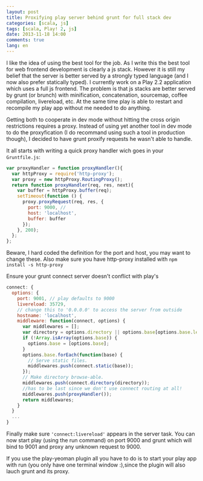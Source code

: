 ```yaml
---
layout: post
title: Proxifying play server behind grunt for full stack dev
categories: [scala, js]
tags: [scala, Play! 2, js]
date: 2013-11-18 14:00
comments: true
lang: en
---
```


I like the idea of using the best tool for the job. As I write this the best tool for web frontend development is clearly a js stack. However it is still my belief that the server is better served by a strongly typed language (and I now also prefer statically typed). I currently work on a Play 2.2 application which uses a full js frontend. The problem is that js stacks are better served by grunt (or brunch) with  minification, concatenation, sourcemap, coffee compilation, livereload, etc. At the same time play is able to restart and recompile my play app without me needed to do anything.

Getting both to cooperate in dev mode without hitting the cross origin restrictions requires a proxy. Instead of using yet another tool in dev mode to do the proxyfication (I do recommand using such a tool in production though), I decided to have grunt proxify requests he wasn't able to handle.
<!--more-->
It all starts with writing a quick proxy handler wich goes in your `Gruntfile.js`:

```js
var proxyHandler = function proxyHandler(){
  var httpProxy = require('http-proxy');
  var proxy = new httpProxy.RoutingProxy();
  return function proxyHandler(req, res, next){
    var buffer = httpProxy.buffer(req);
    setTimeout(function () {
      proxy.proxyRequest(req, res, {
        port: 9000, //
        host: 'localhost',
        buffer: buffer
      });
    }, 200);
  };
};
```
Beware, I hard coded the definition for the port and host, you may want to change these. Also make sure you have http-proxy installed with `npm install -s http-proxy`

Ensure your grunt connect server doesn't conflict with play's

```js
connect: {
  options: {
    port: 9001, // play defaults to 9000
    livereload: 35729,
    // change this to '0.0.0.0' to access the server from outside
    hostname: 'localhost',
    middleware: function(connect, options) {
      var middlewares = [];
      var directory = options.directory || options.base[options.base.length - 1];
      if (!Array.isArray(options.base)) {
        options.base = [options.base];  
      }
      options.base.forEach(function(base) {
        // Serve static files.
        middlewares.push(connect.static(base));
      });
      // Make directory browse-able.
      middlewares.push(connect.directory(directory));
      //has to be last since we don't use connect routing at all!
      middlewares.push(proxyHandler());
      return middlewares;
    }
  }
  ...
}
```

Finally make sure `'connect:livereload'` appears in the server task. You can now start play (using the run command) on port 9000 and grunt which will bind to 9001 and proxy any unknown request to 9000.

If you use the play-yeoman plugin all you have to do is to start your play app with run (you only have one terminal window :),since the plugin will also lauch grunt and its proxy.
